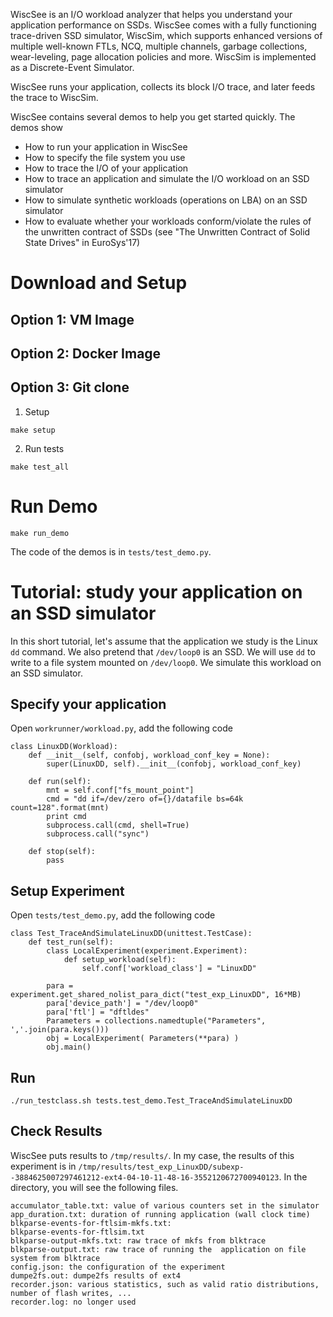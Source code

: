 WiscSee is an I/O workload analyzer that helps you understand your application
performance on SSDs. WiscSee comes with a fully functioning trace-driven SSD simulator,
WiscSim, which supports enhanced versions of multiple well-known FTLs, NCQ, multiple
channels, garbage collections, wear-leveling, page allocation policies and more.
WiscSim is implemented as a Discrete-Event Simulator.

WiscSee runs your application, collects its block I/O trace, and later feeds the trace
to WiscSim.

WiscSee contains several demos to help you get started quickly. The demos show

- How to run your application in WiscSee
- How to specify the file system you use
- How to trace the I/O of your application
- How to trace an application and simulate the I/O workload on an SSD simulator
- How to simulate synthetic workloads (operations on LBA) on an SSD simulator
- How to evaluate whether your workloads conform/violate the rules of the
  unwritten contract of SSDs (see "The Unwritten Contract of Solid State Drives"
  in EuroSys'17)


# Download and Setup

## Option 1: VM Image

## Option 2: Docker Image

## Option 3: Git clone

1. Setup

```
make setup
```

2. Run tests

```
make test_all
```

# Run Demo

```
make run_demo
```

The code of the demos is in `tests/test_demo.py`.

# Tutorial: study your application on an SSD simulator

In this short tutorial, let's assume that the application we study is the Linux `dd`
command. We also pretend that `/dev/loop0` is an SSD. We will use `dd` to write
to a file system mounted on `/dev/loop0`. We simulate this workload on an SSD
simulator.

## Specify your application 

Open `workrunner/workload.py`, add the following code

```
class LinuxDD(Workload):
    def __init__(self, confobj, workload_conf_key = None):
        super(LinuxDD, self).__init__(confobj, workload_conf_key)

    def run(self):
        mnt = self.conf["fs_mount_point"]
        cmd = "dd if=/dev/zero of={}/datafile bs=64k count=128".format(mnt)
        print cmd
        subprocess.call(cmd, shell=True)
        subprocess.call("sync")

    def stop(self):
        pass
```


## Setup Experiment

Open `tests/test_demo.py`, add the following code

```
class Test_TraceAndSimulateLinuxDD(unittest.TestCase):
    def test_run(self):
        class LocalExperiment(experiment.Experiment):
            def setup_workload(self):
                self.conf['workload_class'] = "LinuxDD"

        para = experiment.get_shared_nolist_para_dict("test_exp_LinuxDD", 16*MB)
        para['device_path'] = "/dev/loop0"
        para['ftl'] = "dftldes"
        Parameters = collections.namedtuple("Parameters", ','.join(para.keys()))
        obj = LocalExperiment( Parameters(**para) )
        obj.main()
```


## Run

```
./run_testclass.sh tests.test_demo.Test_TraceAndSimulateLinuxDD
```

## Check Results

WiscSee puts results to `/tmp/results/`. In my case, the results of this
experiment is in
`/tmp/results/test_exp_LinuxDD/subexp--3884625007297461212-ext4-04-10-11-48-16-3552120672700940123`.
In the directory, you will see the following files.

```
accumulator_table.txt: value of various counters set in the simulator
app_duration.txt: duration of running application (wall clock time)
blkparse-events-for-ftlsim-mkfs.txt: 
blkparse-events-for-ftlsim.txt  
blkparse-output-mkfs.txt: raw trace of mkfs from blktrace
blkparse-output.txt: raw trace of running the  application on file system from blktrace
config.json: the configuration of the experiment
dumpe2fs.out: dumpe2fs results of ext4  
recorder.json: various statistics, such as valid ratio distributions, number of flash writes, ...
recorder.log: no longer used
```






